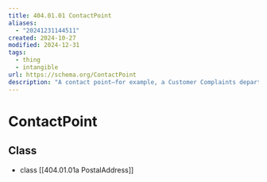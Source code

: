 ```yaml
---
title: 404.01.01 ContactPoint
aliases:
  - "20241231144511"
created: 2024-10-27
modified: 2024-12-31
tags:
  - thing
  - intangible
url: https://schema.org/ContactPoint
description: "A contact point—for example, a Customer Complaints department."
---
```

# ContactPoint
## Class
- class [[404.01.01a PostalAddress]]
